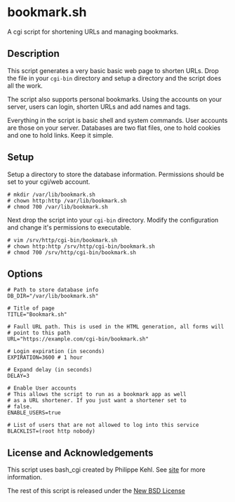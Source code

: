 # bookmark.sh
A cgi script for shortening URLs and managing bookmarks.

## Description
This script generates a very basic basic web page to shorten URLs. Drop the
file in your `cgi-bin` directory and setup a directory and the script does all
the work.

The script also supports personal bookmarks. Using the accounts on your server,
users can login, shorten URLs and add names and tags.

Everything in the script is basic shell and system commands. User accounts are
those on your server. Databases are two flat files, one to hold cookies and one
to hold links. Keep it simple.

## Setup

Setup a directory to store the database information. Permissions should be set
to your cgi/web account.

    # mkdir /var/lib/bookmark.sh
    # chown http:http /var/lib/bookmark.sh
    # chmod 700 /var/lib/bookmark.sh

Next drop the script into your `cgi-bin` directory. Modify the configuration
and change it's permissions to executable.

    # vim /srv/http/cgi-bin/bookmark.sh
    # chown http:http /srv/http/cgi-bin/bookmark.sh
    # chmod 700 /srv/http/cgi-bin/bookmark.sh

## Options

    # Path to store database info
    DB_DIR="/var/lib/bookmark.sh"
    
    # Title of page
    TITLE="Bookmark.sh"
    
    # Faull URL path. This is used in the HTML generation, all forms will
    # point to this path
    URL="https://example.com/cgi-bin/bookmark.sh"
    
    # Login expiration (in seconds)
    EXPIRATION=3600 # 1 hour
    
    # Expand delay (in seconds)
    DELAY=3
    
    # Enable User accounts
    # This allows the script to run as a bookmark app as well
    # as a URL shortener. If you just want a shortener set to
    # false.
    ENABLE_USERS=true
    
    # List of users that are not allowed to log into this service
    BLACKLIST=(root http nobody)

## License and Acknowledgements

This script uses bash_cgi created by Philippe Kehl. See
[site](http://oinkzwurgl.org/bash_cgi) for more information.

The rest of this script is released under the [New BSD License](http://opensource.org/licenses/BSD-3-Clause)

